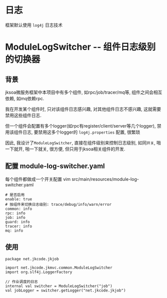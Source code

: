 # 日志

框架默认使用 `log4j` 日志技术

# ModuleLogSwitcher -- 组件日志级别的切换器

## 背景

jksoa微服务框架中本项目中有多个组件, 如rpc/job/tracer/mq等, 组件之间会相互依赖, 如mq依赖rpc.

我在开发某个组件时, 只对该组件日志感兴趣, 对其他组件日志不感兴趣, 这就需要禁用这些组件日志.

但一个组件会配置有多个logger(如rpc有register/client/server等几个logger), 禁用该组件日志, 要禁用这多个logger的 `log4j.properties` 配置, 很繁琐

因此, 我设计了`ModuleLogSwitcher`, 直接在组件级别来控制日志级别, 如同`开关`, 啪一下就开, 啪一下就关, 很方便, 但只用于jksoa相关组件的开发.

## 配置 module-log-switcher.yaml
每个组件都做成一个开关配置
vim src/main/resources/module-log-switcher.yaml
```
# 是否启用
enable: true
# 按组件来切换日志级别: trace/debug/info/warn/error
common: info
rpc: info
job: info
guard: info
tracer: info
mq: info
```

## 使用

```
package net.jkcode.jkjob

import net.jkcode.jkmvc.common.ModuleLogSwitcher
import org.slf4j.LoggerFactory

// 作业调度的日志
internal val switcher = ModuleLogSwitcher("job")
val jobLogger = switcher.getLogger("net.jkcode.jkjob")
```